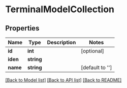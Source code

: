 # TerminalModelCollection

## Properties
Name | Type | Description | Notes
------------ | ------------- | ------------- | -------------
**id** | **int** |  | [optional] 
**iden** | **string** |  | 
**name** | **string** |  | [default to '']

[[Back to Model list]](../README.md#documentation-for-models) [[Back to API list]](../README.md#documentation-for-api-endpoints) [[Back to README]](../README.md)


